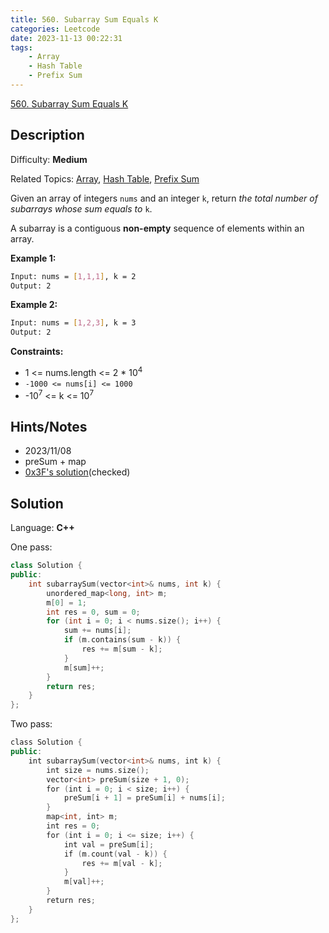 ```yaml
---
title: 560. Subarray Sum Equals K
categories: Leetcode
date: 2023-11-13 00:22:31
tags:
    - Array
    - Hash Table
    - Prefix Sum
---
```


[560\. Subarray Sum Equals K](https://leetcode.com/problems/subarray-sum-equals-k/)

## Description

Difficulty: **Medium**

Related Topics: [Array](https://leetcode.com/tag/https://leetcode.com/tag/array//), [Hash Table](https://leetcode.com/tag/https://leetcode.com/tag/hash-table//), [Prefix Sum](https://leetcode.com/tag/https://leetcode.com/tag/prefix-sum//)

Given an array of integers `nums` and an integer `k`, return _the total number of subarrays whose sum equals to_ `k`.

A subarray is a contiguous **non-empty** sequence of elements within an array.

**Example 1:**

```bash
Input: nums = [1,1,1], k = 2
Output: 2
```

**Example 2:**

```bash
Input: nums = [1,2,3], k = 3
Output: 2
```

**Constraints:**

* 1 <= nums.length <= 2 * 10<sup>4</sup>
* `-1000 <= nums[i] <= 1000`
* -10<sup>7</sup> <= k <= 10<sup>7</sup>

## Hints/Notes

* 2023/11/08
* preSum + map
* [0x3F's solution](https://leetcode.cn/problems/subarray-sum-equals-k/solutions/2781031/qian-zhui-he-ha-xi-biao-cong-liang-ci-bi-4mwr/?envType=company&envId=facebook&favoriteSlug=facebook-three-months)(checked)

## Solution

Language: **C++**

One pass:

```C++
class Solution {
public:
    int subarraySum(vector<int>& nums, int k) {
        unordered_map<long, int> m;
        m[0] = 1;
        int res = 0, sum = 0;
        for (int i = 0; i < nums.size(); i++) {
            sum += nums[i];
            if (m.contains(sum - k)) {
                res += m[sum - k];
            }
            m[sum]++;
        }
        return res;
    }
};
```

Two pass:

```C++
class Solution {
public:
    int subarraySum(vector<int>& nums, int k) {
        int size = nums.size();
        vector<int> preSum(size + 1, 0);
        for (int i = 0; i < size; i++) {
            preSum[i + 1] = preSum[i] + nums[i];
        }
        map<int, int> m;
        int res = 0;
        for (int i = 0; i <= size; i++) {
            int val = preSum[i];
            if (m.count(val - k)) {
                res += m[val - k];
            }
            m[val]++;
        }
        return res;
    }
};
```
